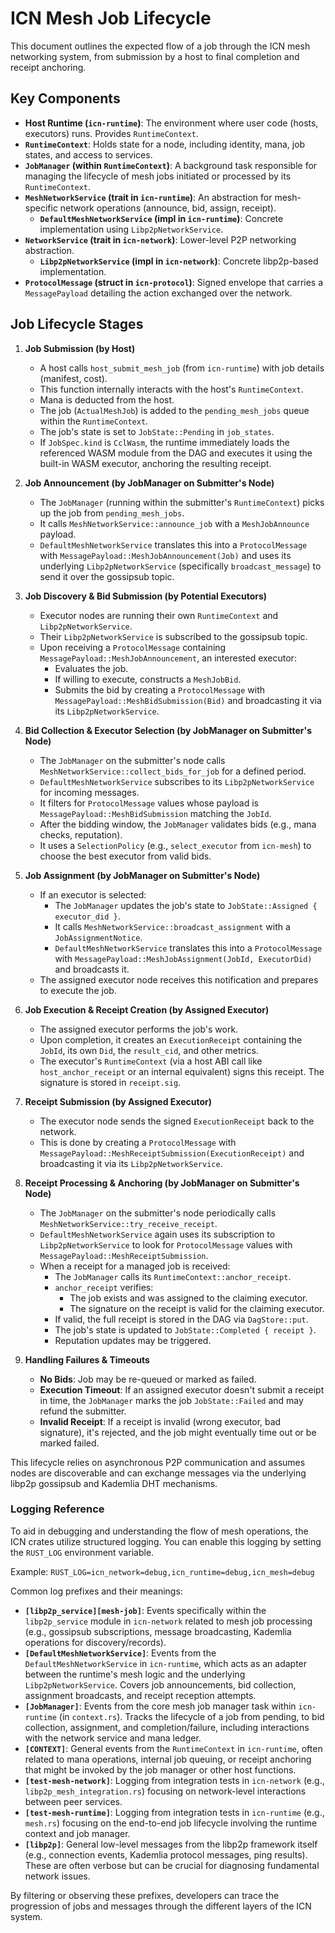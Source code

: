 # ICN Mesh Job Lifecycle

This document outlines the expected flow of a job through the ICN mesh networking system,
from submission by a host to final completion and receipt anchoring.

## Key Components

*   **Host Runtime (`icn-runtime`)**: The environment where user code (hosts, executors) runs. Provides `RuntimeContext`.
*   **`RuntimeContext`**: Holds state for a node, including identity, mana, job states, and access to services.
*   **`JobManager` (within `RuntimeContext`)**: A background task responsible for managing the lifecycle of mesh jobs initiated or processed by its `RuntimeContext`.
*   **`MeshNetworkService` (trait in `icn-runtime`)**: An abstraction for mesh-specific network operations (announce, bid, assign, receipt).
    *   **`DefaultMeshNetworkService` (impl in `icn-runtime`)**: Concrete implementation using `Libp2pNetworkService`.
*   **`NetworkService` (trait in `icn-network`)**: Lower-level P2P networking abstraction.
    *   **`Libp2pNetworkService` (impl in `icn-network`)**: Concrete libp2p-based implementation.
*   **`ProtocolMessage` (struct in `icn-protocol`)**: Signed envelope that carries a `MessagePayload` detailing the action exchanged over the network.

## Job Lifecycle Stages

1.  **Job Submission (by Host)**
    *   A host calls `host_submit_mesh_job` (from `icn-runtime`) with job details (manifest, cost).
    *   This function internally interacts with the host's `RuntimeContext`.
    *   Mana is deducted from the host.
    *   The job (`ActualMeshJob`) is added to the `pending_mesh_jobs` queue within the `RuntimeContext`.
    *   The job's state is set to `JobState::Pending` in `job_states`.
    *   If `JobSpec.kind` is `CclWasm`, the runtime immediately loads the referenced
        WASM module from the DAG and executes it using the built-in WASM executor,
        anchoring the resulting receipt.

2.  **Job Announcement (by JobManager on Submitter's Node)**
    *   The `JobManager` (running within the submitter's `RuntimeContext`) picks up the job from `pending_mesh_jobs`.
    *   It calls `MeshNetworkService::announce_job` with a `MeshJobAnnounce` payload.
    *   `DefaultMeshNetworkService` translates this into a `ProtocolMessage` with `MessagePayload::MeshJobAnnouncement(Job)` and uses its underlying `Libp2pNetworkService` (specifically `broadcast_message`) to send it over the gossipsub topic.

3.  **Job Discovery & Bid Submission (by Potential Executors)**
    *   Executor nodes are running their own `RuntimeContext` and `Libp2pNetworkService`.
    *   Their `Libp2pNetworkService` is subscribed to the gossipsub topic.
    *   Upon receiving a `ProtocolMessage` containing `MessagePayload::MeshJobAnnouncement`, an interested executor:
        *   Evaluates the job.
        *   If willing to execute, constructs a `MeshJobBid`.
        *   Submits the bid by creating a `ProtocolMessage` with `MessagePayload::MeshBidSubmission(Bid)` and broadcasting it via its `Libp2pNetworkService`.

4.  **Bid Collection & Executor Selection (by JobManager on Submitter's Node)**
    *   The `JobManager` on the submitter's node calls `MeshNetworkService::collect_bids_for_job` for a defined period.
    *   `DefaultMeshNetworkService` subscribes to its `Libp2pNetworkService` for incoming messages.
    *   It filters for `ProtocolMessage` values whose payload is `MessagePayload::MeshBidSubmission` matching the `JobId`.
    *   After the bidding window, the `JobManager` validates bids (e.g., mana checks, reputation).
    *   It uses a `SelectionPolicy` (e.g., `select_executor` from `icn-mesh`) to choose the best executor from valid bids.

5.  **Job Assignment (by JobManager on Submitter's Node)**
    *   If an executor is selected:
        *   The `JobManager` updates the job's state to `JobState::Assigned { executor_did }`.
        *   It calls `MeshNetworkService::broadcast_assignment` with a `JobAssignmentNotice`.
        *   `DefaultMeshNetworkService` translates this into a `ProtocolMessage` with `MessagePayload::MeshJobAssignment(JobId, ExecutorDid)` and broadcasts it.
    *   The assigned executor node receives this notification and prepares to execute the job.

6.  **Job Execution & Receipt Creation (by Assigned Executor)**
    *   The assigned executor performs the job's work.
    *   Upon completion, it creates an `ExecutionReceipt` containing the `JobId`, its own `Did`, the `result_cid`, and other metrics.
    *   The executor's `RuntimeContext` (via a host ABI call like `host_anchor_receipt` or an internal equivalent) signs this receipt. The signature is stored in `receipt.sig`.

7.  **Receipt Submission (by Assigned Executor)**
    *   The executor node sends the signed `ExecutionReceipt` back to the network.
    *   This is done by creating a `ProtocolMessage` with `MessagePayload::MeshReceiptSubmission(ExecutionReceipt)` and broadcasting it via its `Libp2pNetworkService`.

8.  **Receipt Processing & Anchoring (by JobManager on Submitter's Node)**
    *   The `JobManager` on the submitter's node periodically calls `MeshNetworkService::try_receive_receipt`.
    *   `DefaultMeshNetworkService` again uses its subscription to `Libp2pNetworkService` to look for `ProtocolMessage` values with `MessagePayload::MeshReceiptSubmission`.
    *   When a receipt for a managed job is received:
        *   The `JobManager` calls its `RuntimeContext::anchor_receipt`.
        *   `anchor_receipt` verifies:
            *   The job exists and was assigned to the claiming executor.
            *   The signature on the receipt is valid for the claiming executor.
        *   If valid, the full receipt is stored in the DAG via `DagStore::put`.
        *   The job's state is updated to `JobState::Completed { receipt }`.
        *   Reputation updates may be triggered.

9.  **Handling Failures & Timeouts**
    *   **No Bids**: Job may be re-queued or marked as failed.
    *   **Execution Timeout**: If an assigned executor doesn't submit a receipt in time, the `JobManager` marks the job `JobState::Failed` and may refund the submitter.
    *   **Invalid Receipt**: If a receipt is invalid (wrong executor, bad signature), it's rejected, and the job might eventually time out or be marked failed.

This lifecycle relies on asynchronous P2P communication and assumes nodes are discoverable and can exchange messages via the underlying libp2p gossipsub and Kademlia DHT mechanisms.

### Logging Reference

To aid in debugging and understanding the flow of mesh operations, the ICN crates utilize structured logging. You can enable this logging by setting the `RUST_LOG` environment variable.

Example:
`RUST_LOG=icn_network=debug,icn_runtime=debug,icn_mesh=debug`

Common log prefixes and their meanings:

-   **`[libp2p_service][mesh-job]`**: Events specifically within the `libp2p_service` module in `icn-network` related to mesh job processing (e.g., gossipsub subscriptions, message broadcasting, Kademlia operations for discovery/records).
-   **`[DefaultMeshNetworkService]`**: Events from the `DefaultMeshNetworkService` in `icn-runtime`, which acts as an adapter between the runtime's mesh logic and the underlying `Libp2pNetworkService`. Covers job announcements, bid collection, assignment broadcasts, and receipt reception attempts.
-   **`[JobManager]`**: Events from the core mesh job manager task within `icn-runtime` (in `context.rs`). Tracks the lifecycle of a job from pending, to bid collection, assignment, and completion/failure, including interactions with the network service and mana ledger.
-   **`[CONTEXT]`**: General events from the `RuntimeContext` in `icn-runtime`, often related to mana operations, internal job queuing, or receipt anchoring that might be invoked by the job manager or other host functions.
-   **`[test-mesh-network]`**: Logging from integration tests in `icn-network` (e.g., `libp2p_mesh_integration.rs`) focusing on network-level interactions between peer services.
-   **`[test-mesh-runtime]`**: Logging from integration tests in `icn-runtime` (e.g., `mesh.rs`) focusing on the end-to-end job lifecycle involving the runtime context and job manager.
-   **`[libp2p]`**: General low-level messages from the libp2p framework itself (e.g., connection events, Kademlia protocol messages, ping results). These are often verbose but can be crucial for diagnosing fundamental network issues.

By filtering or observing these prefixes, developers can trace the progression of jobs and messages through the different layers of the ICN system. 